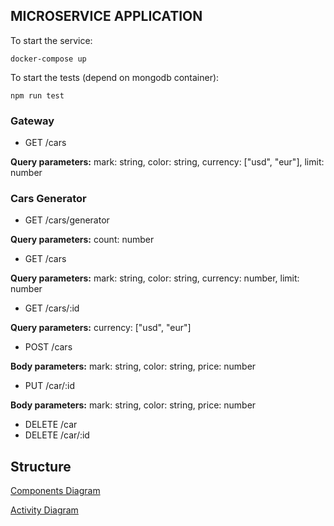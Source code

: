## MICROSERVICE APPLICATION

To start the service:
```
docker-compose up
```

To start the tests (depend on mongodb container):
```
npm run test
```

### Gateway

- GET /cars

**Query parameters:**
    mark: string,
    color: string,
    currency: ["usd", "eur"],
    limit: number

### Cars Generator
- GET /cars/generator

**Query parameters:**
    count: number
    
- GET /cars

**Query parameters:**
    mark: string,
    color: string,
    currency: number,
    limit: number
    
- GET /cars/:id

**Query parameters:**
    currency: ["usd", "eur"]

- POST /cars

**Body parameters:**
    mark: string,
    color: string,
    price: number
    
- PUT /car/:id

**Body parameters:**
    mark: string,
    color: string,
    price: number
    
- DELETE /car
- DELETE /car/:id

## Structure
[Components Diagram](uml/Components.png)

[Activity Diagram](uml/Activity.png)
